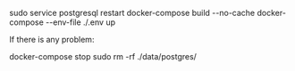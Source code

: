sudo service postgresql restart
docker-compose build --no-cache
docker-compose --env-file ./.env up 

If there is any problem:

docker-compose stop
 sudo rm -rf ./data/postgres/
